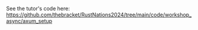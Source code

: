See the tutor's code here: https://github.com/thebracket/RustNations2024/tree/main/code/workshop_async/axum_setup

